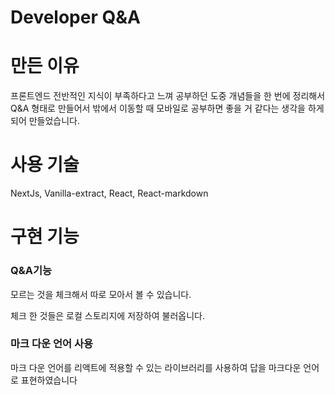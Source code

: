 # Developer Q&A

# 만든 이유

프론트엔드 전반적인 지식이 부족하다고 느껴 공부하던 도중 개념들을 한 번에 정리해서 Q&A 형태로 만들어서 밖에서 이동할 때 모바일로 공부하면 좋을 거 같다는 생각을 하게 되어 만들었습니다.

# 사용 기술

NextJs, Vanilla-extract, React, React-markdown

# 구현 기능

### Q&A기능

모르는 것을 체크해서 따로 모아서 볼 수 있습니다.

체크 한 것들은 로컬 스토리지에 저장하여 불러옵니다.

### 마크 다운 언어 사용

마크 다운 언어를 리액트에 적용할 수 있는 라이브러리를 사용하여 답을 마크다운 언어로 표현하였습니다
